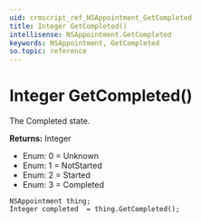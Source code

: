 ```yaml
---
uid: crmscript_ref_NSAppointment_GetCompleted
title: Integer GetCompleted()
intellisense: NSAppointment.GetCompleted
keywords: NSAppointment, GetCompleted
so.topic: reference
---
```


# Integer GetCompleted()

The Completed state. 

**Returns:** Integer

* Enum: 0 = Unknown 
* Enum: 1 = NotStarted 
* Enum: 2 = Started 
* Enum: 3 = Completed 

```crmscript
NSAppointment thing;
Integer completed  = thing.GetCompleted();
```

